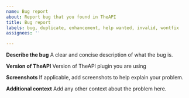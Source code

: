 ```yaml
---
name: Bug report
about: Report bug that you found in TheAPI
title: Bug report
labels: bug, duplicate, enhancement, help wanted, invalid, wontfix
assignees: ''

---
```


**Describe the bug**
A clear and concise description of what the bug is.

**Version of TheAPI**
Version of TheAPI plugin you are using

**Screenshots**
If applicable, add screenshots to help explain your problem.

**Additional context**
Add any other context about the problem here.
